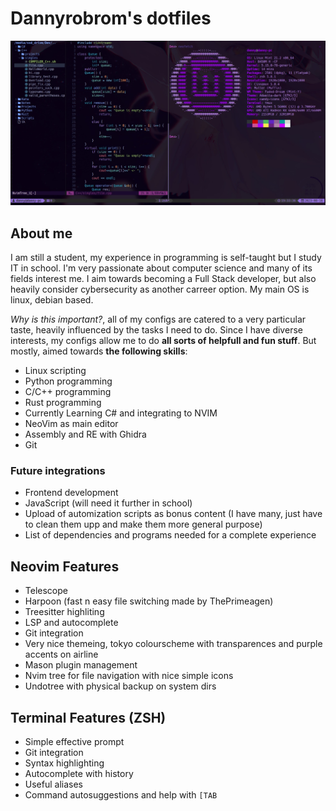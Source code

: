 # Dannyrobrom's dotfiles

![](./screenshot.jpeg)

## About me

I am still a student, my experience in programming is self-taught but I study IT in school. I'm very passionate about computer science and many of its fields interest me. I aim towards becoming a Full Stack developer, but also heavily consider cybersecurity as another carreer option. My main OS is linux, debian based.

*Why is this important?*, all of my configs are catered to a very particular taste, heavily influenced by the tasks I need to do. Since I have diverse interests, my configs allow me to do **all sorts of helpfull and fun stuff**. But mostly, aimed towards **the following skills**:

- Linux scripting
- Python programming
- C/C++ programming
- Rust programming
- Currently Learning C# and integrating to NVIM
- NeoVim as main editor
- Assembly and RE with Ghidra
- Git

### Future integrations

- Frontend development
- JavaScript (will need it further in school)
- Upload of automization scripts as bonus content (I have many, just have to clean them upp and make them more general purpose)
- List of dependencies and programs needed for a complete experience

## Neovim Features

- Telescope
- Harpoon (fast n easy file switching made by ThePrimeagen)
- Treesitter highliting
- LSP and autocomplete
- Git integration
- Very nice themeing, tokyo colourscheme with transparences and purple accents on airline
- Mason plugin management
- Nvim tree for file navigation with nice simple icons
- Undotree with physical backup on system dirs

## Terminal Features (ZSH)

- Simple effective prompt
- Git integration
- Syntax highlighting
- Autocomplete with history
- Useful aliases
- Command autosuggestions and help with ```[TAB```

